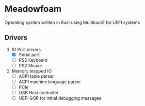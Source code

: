 # Meadowfoam
Operating system written in Rust using Multiboot2 for UEFI systems
## Drivers
1. IO Port drivers
   - [x] Serial port
   - [ ] PS2 Keyboard
   - [ ] PS2 Mouse
2. Memory mapped IO
   - [ ] ACPI table parser
   - [ ] ACPI machine language parser
   - [ ] PCIe
   - [ ] USB Host controller
   - [ ] UEFI GOP for initial debugging messages
